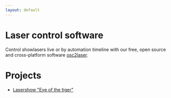 ```yaml
---
layout: default
---
```


# Laser control software
Control showlasers live or by automation timeline with our free, open source and cross-platform software [osc2laser](https://github.com/goodtimes-code/osc2laser).

# Projects
- [Lasershow "Eye of the tiger"](https://www.youtube.com/watch?v=MXgKLad80P0&t=12s)
